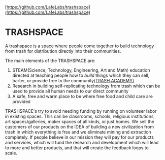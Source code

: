 [https://github.com/LafeLabs/trashspace](https://github.com/LafeLabs/trashspace)

# TRASHSPACE

A trashspace is a space where people come together to build technology from trash for distribution directly into their communities.  

The main elements of the TRASHSPACE are:

1. STEAM(Science, Technology, Engineering, Art and Math) education directed at teaching people how to *build* things which they can sell, barter, or provide free to the community[(TRASH ACADEMY)](https://github.com/LafeLabs/trashacademy)
2. Research in building self-replicating technology from trash which can be used to provide all human needs to our direct community
3. A safe, free and warm place to be where free food and child care are provided

TRASHSPACE's try to avoid needing funding by running on volunteer labor in existing spaces.  This can be classrooms, schools, religious institutions, art spaces/galleries, maker spaces of all kinds, or just homes.  We sell the customers of our products on the IDEA of building a new civilization from trash in which everything is free and we eliminate mining and extraction completely.  If people believe in our mission they will pay for our products and services, which will fund the research and development which will lead to more and better products, and that will create the feedback loops to scale.
